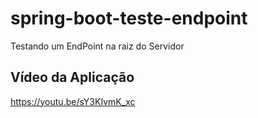 # spring-boot-teste-endpoint
Testando um EndPoint na raiz do Servidor
## Vídeo da Aplicação
https://youtu.be/sY3KIvmK_xc
